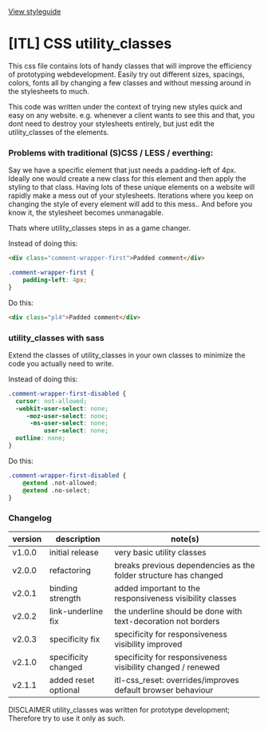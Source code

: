 [View styleguide](https://itslogical.github.io/css-utility_classes/dist/styleguide/)

# [ITL] CSS utility_classes
This css file contains lots of handy classes that will improve the efficiency of prototyping webdevelopment.
Easily try out different sizes, spacings, colors, fonts all by changing a few classes and without messing around in the stylesheets to much.

This code was written under the context of trying new styles quick and easy on any website. e.g. whenever a client wants to see this and that, you dont need to destroy your stylesheets entirely, but just edit the utility_classes of the elements.

### Problems with traditional (S)CSS / LESS / everthing:
Say we have a specific element that just needs a padding-left of 4px. Ideally one would create a new class for this element and then apply the styling to that class. Having lots of these unique elements on a website will rapidly make a mess out of your stylesheets. Iterations where you keep on changing the style of every element will add to this mess.. And before you know it, the stylesheet becomes unmanagable.

Thats where utility_classes steps in as a game changer.

Instead of doing this:
```html
<div class="comment-wrapper-first">Padded comment</div>
```
```css
.comment-wrapper-first {
    padding-left: 4px;
}
```

Do this:
```html
<div class="pl4">Padded comment</div>
```

### utility_classes with sass
Extend the classes of utility_classes in your own classes to minimize the code you actually need to write.

Instead of doing this:
```css
.comment-wrapper-first-disabled {
  cursor: not-allowed;
  -webkit-user-select: none;
     -moz-user-select: none;
      -ms-user-select: none;
          user-select: none;
  outline: none;
}
```

Do this:
```css
.comment-wrapper-first-disabled {
    @extend .not-allowed;
    @extend .no-select;
}
```


### Changelog
| version | description          | note(s)                                                          |
|---------|----------------------|------------------------------------------------------------------|
| v1.0.0  | initial release      | very basic utility classes                                       |
| v2.0.0  | refactoring          | breaks previous dependencies as the folder structure has changed |
| v2.0.1  | binding strength     | added important to the responsiveness visibility classes         |
| v2.0.2  | link-underline fix   | the underline should be done with text-decoration not borders    |
| v2.0.3  | specificity fix      | specificity for responsiveness visibility improved               |
| v2.1.0  | specificity changed  | specificity for responsiveness visibility changed / renewed      |
| v2.1.1  | added reset optional | itl-css_reset: overrides/improves default browser behaviour      |

DISCLAIMER utility_classes was written for prototype development; Therefore try to use it only as such.
